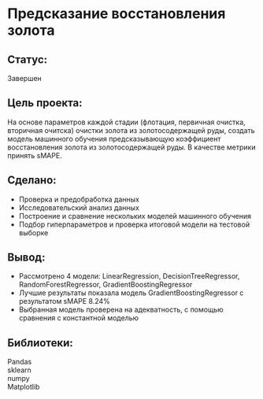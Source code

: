 # Предсказание восстановления золота
## Статус:  
Завершен 
## Цель проекта:
На основе параметров каждой стадии (флотация, первичная очистка, вторичная очитска) очистки золота из золотосодержащей руды, создать модель машинного обучения предсказывающую коэффициент восстановления золота из золотосодержащей руды. В качестве метрики принять sMAPE.
## Сделано:
- Проверка и предобработка данных
- Исследовательский анализ данных
- Построение и сравнение нескольких моделей машинного обучения
- Подбор гиперпараметров и проверка итоговой модели на тестовой выборке
## Вывод:
- Рассмотрено 4 модели: LinearRegression, DecisionTreeRegressor, RandomForestRegressor, GradientBoostingRegressor
- Лучшие результаты показала модель GradientBoostingRegressor с результатом sMAPE 8.24%
- Выбранная модель проверена на адекватность, с помощью сравнения с константной моделью
## Библиотеки:
Pandas  
sklearn  
numpy  
Matplotlib 
